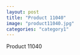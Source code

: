 ```yaml
---
layout: post
title: "Product 11040"
image: "product11040.jpg"
categories: "category1"
---
```

Product 11040
